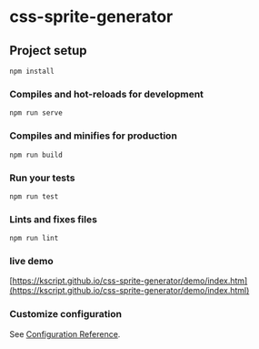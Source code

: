# css-sprite-generator

## Project setup
```
npm install
```

### Compiles and hot-reloads for development
```
npm run serve
```

### Compiles and minifies for production
```
npm run build
```

### Run your tests
```
npm run test
```

### Lints and fixes files
```
npm run lint
```

### live demo 
[https://kscript.github.io/css-sprite-generator/demo/index.htm](https://kscript.github.io/css-sprite-generator/demo/index.html)

### Customize configuration
See [Configuration Reference](https://cli.vuejs.org/config/).
